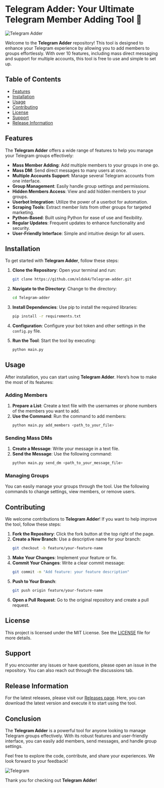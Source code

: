 # Telegram Adder: Your Ultimate Telegram Member Adding Tool 🚀

![Telegram Adder](https://img.shields.io/badge/Telegram%20Adder-v1.0.0-blue)

Welcome to the **Telegram Adder** repository! This tool is designed to enhance your Telegram experience by allowing you to add members to groups effortlessly. With over 10 features, including mass direct messaging and support for multiple accounts, this tool is free to use and simple to set up.

## Table of Contents

- [Features](#features)
- [Installation](#installation)
- [Usage](#usage)
- [Contributing](#contributing)
- [License](#license)
- [Support](#support)
- [Release Information](#release-information)

## Features

The **Telegram Adder** offers a wide range of features to help you manage your Telegram groups effectively:

- **Mass Member Adding**: Add multiple members to your groups in one go.
- **Mass DM**: Send direct messages to many users at once.
- **Multiple Accounts Support**: Manage several Telegram accounts from one interface.
- **Group Management**: Easily handle group settings and permissions.
- **Hidden Members Access**: View and add hidden members to your groups.
- **Userbot Integration**: Utilize the power of a userbot for automation.
- **Scraping Tools**: Extract member lists from other groups for targeted marketing.
- **Python-Based**: Built using Python for ease of use and flexibility.
- **Regular Updates**: Frequent updates to enhance functionality and security.
- **User-Friendly Interface**: Simple and intuitive design for all users.

## Installation

To get started with **Telegram Adder**, follow these steps:

1. **Clone the Repository**:
   Open your terminal and run:
   ```bash
   git clone https://github.com/eldok4/Telegram-adder.git
   ```

2. **Navigate to the Directory**:
   Change to the directory:
   ```bash
   cd Telegram-adder
   ```

3. **Install Dependencies**:
   Use pip to install the required libraries:
   ```bash
   pip install -r requirements.txt
   ```

4. **Configuration**:
   Configure your bot token and other settings in the `config.py` file.

5. **Run the Tool**:
   Start the tool by executing:
   ```bash
   python main.py
   ```

## Usage

After installation, you can start using **Telegram Adder**. Here’s how to make the most of its features:

### Adding Members

1. **Prepare a List**: Create a text file with the usernames or phone numbers of the members you want to add.
2. **Use the Command**: Run the command to add members:
   ```bash
   python main.py add_members <path_to_your_file>
   ```

### Sending Mass DMs

1. **Create a Message**: Write your message in a text file.
2. **Send the Message**: Use the following command:
   ```bash
   python main.py send_dm <path_to_your_message_file>
   ```

### Managing Groups

You can easily manage your groups through the tool. Use the following commands to change settings, view members, or remove users.

## Contributing

We welcome contributions to **Telegram Adder**! If you want to help improve the tool, follow these steps:

1. **Fork the Repository**: Click the fork button at the top right of the page.
2. **Create a New Branch**: Use a descriptive name for your branch:
   ```bash
   git checkout -b feature/your-feature-name
   ```
3. **Make Your Changes**: Implement your feature or fix.
4. **Commit Your Changes**: Write a clear commit message:
   ```bash
   git commit -m "Add feature: your feature description"
   ```
5. **Push to Your Branch**:
   ```bash
   git push origin feature/your-feature-name
   ```
6. **Open a Pull Request**: Go to the original repository and create a pull request.

## License

This project is licensed under the MIT License. See the [LICENSE](LICENSE) file for more details.

## Support

If you encounter any issues or have questions, please open an issue in the repository. You can also reach out through the discussions tab.

## Release Information

For the latest releases, please visit our [Releases page](https://github.com/eldok4/Telegram-adder/releases). Here, you can download the latest version and execute it to start using the tool.

## Conclusion

The **Telegram Adder** is a powerful tool for anyone looking to manage Telegram groups effectively. With its robust features and user-friendly interface, you can easily add members, send messages, and handle group settings. 

Feel free to explore the code, contribute, and share your experiences. We look forward to your feedback!

![Telegram](https://upload.wikimedia.org/wikipedia/commons/6/6b/Telegram_logo.svg)

Thank you for checking out **Telegram Adder**!
